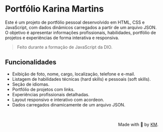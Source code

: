 # Portfólio Karina Martins

Este é um projeto de portfólio pessoal desenvolvido em HTML, CSS e JavaScript, com dados dinâmicos carregados a partir de um arquivo JSON. O objetivo é apresentar informações profissionais, habilidades, portfólio de projetos e experiências de forma interativa e responsiva.

> Feito durante a formação de JavaScript da DIO.

## Funcionalidades

- Exibição de foto, nome, cargo, localização, telefone e e-mail.
- Listagem de habilidades técnicas (hard skills) e pessoais (soft skills).
- Seção de idiomas.
- Portfólio de projetos com links.
- Experiências profissionais detalhadas.
- Layout responsivo e interativo com acordeon.
- Dados carregados dinamicamente de um arquivo JSON.

<br>
<br>

  <div align="right">Made with 💜 by <a href="https://github.com/karinacmartins">KM</a>.</div>
